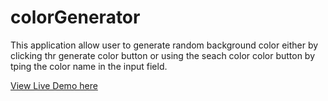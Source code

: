 # colorGenerator
This application allow user to generate random background color either by clicking thr generate color button or using the seach color color button by tping the color name in the input field.










[View Live Demo here](https://damilolaabiona.github.io/colorGenerator/)
